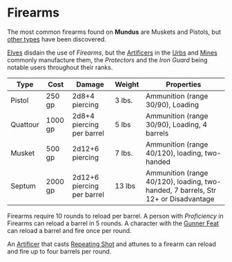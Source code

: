 # Firearms

The most common firearms found on **Mundus** are Muskets and Pistols, but [other types](../background/artifacts.md) have been discovered.

[Elves](../background/elves.md) disdain the use of *Firearms*, but the [Artificers](artificer.md) in the [Urbs](../background/urbs.md)
and [Mines](../background/mines.md) commonly manufacture them, the *Protectors* and the *Iron Guard* being notable users throughout their ranks.

| Type     | Cost    | Damage                     | Weight | Properties                                                                         |
| -------- | ------- | -------------------------- | ------ | ---------------------------------------------------------------------------------- |
| Pistol   | 250 gp  | 2d8+4 piercing             | 3 lbs. | Ammunition (range 30/90), Loading                                                  |
| Quattour | 1000 gp | 2d8+4 piercing per barrel  | 5 lbs  | Ammunition (range 30/90), Loading, 4 barrels                                       |
| Musket   | 500 gp  | 2d12+6 piercing            | 7 lbs. | Ammunition (range 40/120), loading, two-handed                                     |
| Septum   | 2000 gp | 2d12+6 piercing per barrel | 13 lbs | Ammunition (range 40/120), loading, two-handed, 7 barrels, Str 12+ or Disadvantage |

Firearms require 10 rounds to reload per barrel. A person with *Proficiency* in Firearms can reload a barrel in 5 rounds.
A character with the [Gunner Feat] can reload a barrel and fire once per round.

An [Artificer](artificer.md) that casts [Repeating Shot] and attunes to a firearm can reload and fire up to four barrels per round.

[Repeating Shot]: https://www.dndbeyond.com/sources/tcoe/artificer#RepeatingShot
[Gunner Feat]: https://www.dndbeyond.com/feats/gunner

